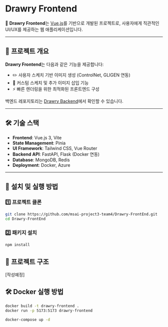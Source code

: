 # Drawry Frontend

🚀 **Drawry Frontend**는 [Vue.js](https://vuejs.org/)를 기반으로 개발된 프로젝트로, 사용자에게 직관적인 UI/UX를 제공하는 웹 애플리케이션입니다.

---

## 📂 프로젝트 개요

**Drawry Frontend**는 다음과 같은 기능을 제공합니다:
- ✏️ 사용자 스케치 기반 이미지 생성 (ControlNet, GLIGEN 연동)
- 🎨 커스텀 스케치 및 추가 이미지 삽입 기능
- ⚡ 빠른 렌더링을 위한 최적화된 프론트엔드 구성

백엔드 레포지토리는 [Drawry Backend](https://github.com/msai-project3-team4/Drawry-BackEnd)에서 확인할 수 있습니다.

---

## 🛠 기술 스택

- **Frontend**: Vue.js 3, Vite
- **State Management**: Pinia
- **UI Framework**: Tailwind CSS, Vue Router
- **Backend API**: FastAPI, Flask (Docker 연동)
- **Database**: MongoDB, Redis
- **Deployment**: Docker, Azure

---

## 🚀 설치 및 실행 방법

### 1️⃣ 프로젝트 클론
```sh
git clone https://github.com/msai-project3-team4/Drawry-FrontEnd.git
cd Drawry-FrontEnd
```

### 2️⃣ 패키지 설치
```sh
npm install
```
## 📁 프로젝트 구조

[작성예정]

## 🛠️ Docker 실행 방법
``` sh
docker build -t drawry-frontend .
docker run -p 5173:5173 drawry-frontend
```

```sh
docker-compose up -d
```